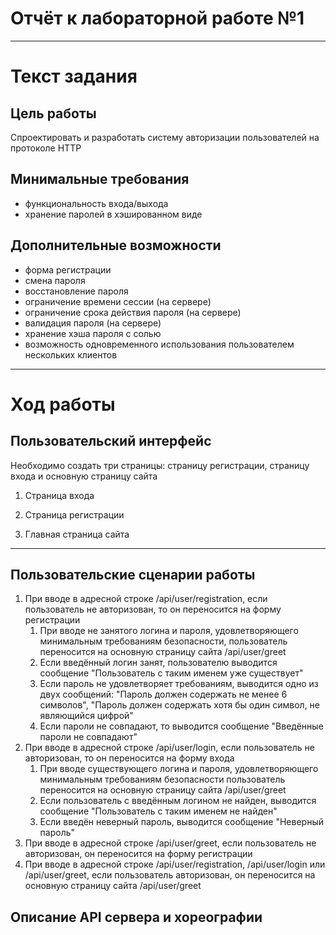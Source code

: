 # Отчёт к лабораторной работе №1
----
# Текст задания
## Цель работы
Спроектировать и разработать систему авторизации пользователей на протоколе HTTP
## Минимальные требования
- функциональность входа/выхода
- хранение паролей в хэшированном виде 
## Дополнительные возможности
- форма регистрации
- смена пароля
- восстановление пароля
- ограничение времени сессии (на сервере)
 - ограничение срока действия пароля (на сервере)
 - валидация пароля (на сервере)
 - хранение хэша пароля с солью
 - возможность одновременного использования пользователем нескольких клиентов
 ----
# Ход работы
## Пользовательский интерфейс
Необходимо создать три страницы: страницу регистрации, страницу входа и основную страницу сайта
1. Страница входа

2. Страница регистрации

3. Главная страница сайта

----
## Пользовательские сценарии работы
1. При вводе в адресной строке /api/user/registration, если пользователь не авторизован, то он переносится на форму регистрации 
    1. При вводе не занятого логина и пароля, удовлетворяющего минимальным требованиям безопасности, пользователь переносится на основную страницу сайта /api/user/greet
    2. Если введённый логин занят, пользователю выводится сообщение "Пользователь с таким именем уже существует"
    3. Если пароль не удовлетворяет требованиям, выводится одно из двух сообщений: "Пароль должен содержать не менее 6 символов", "Пароль должен содержать хотя бы один символ, не являющийся цифрой"
    4. Если пароли не совпадают, то выводится сообщение "Введённые пароли не совпадают" 
2. При вводе в адресной строке /api/user/login, если пользователь не авторизован, то он переносится на форму входа
    1. При вводе существующего логина и пароля, удовлетворяющего минимальным требованиям безопасности пользователь переносится на основную страницу сайта /api/user/greet
    2. Если пользователь с введённым логином не найден, выводится сообщение "Пользователь с таким именем не найден"
    3. Если введён неверный пароль, выводится сообщение "Неверный пароль"
4. При вводе в адресной строке /api/user/greet, если пользователь не авторизован, он переносится на форму регистрации
5. При вводе в адресной строке /api/user/registration, /api/user/login или /api/user/greet, если пользователь авторизован, он переносится на основную страницу сайта /api/user/greet

## Описание API сервера и хореографии